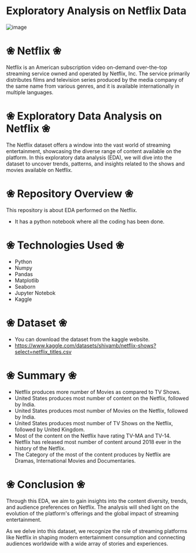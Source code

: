 # Exploratory Analysis on Netflix Data
![image](https://github.com/stha1122/Data_Analytics_Project/assets/122188963/e1fcc936-8fb3-42db-b71f-f36adca6e76d)<br>
# ❀  Netflix  ❀
Netflix is an American subscription video on-demand over-the-top streaming service owned and operated by Netflix, Inc. The service primarily distributes films and television series produced by the media company of the same name from various genres, and it is available internationally in multiple languages.

# ❀  Exploratory Data Analysis on Netflix  ❀
The Netflix dataset offers a window into the vast world of streaming entertainment, showcasing the diverse range of content available on the platform. In this exploratory data analysis (EDA), we will dive into the dataset to uncover trends, patterns, and insights related to the shows and movies available on Netflix.

# ❀  Repository Overview  ❀
This repository is about EDA performed on the Netflix.
   - It has a python notebook where all the coding has been done.
     
# ❀  Technologies Used  ❀
* Python
* Numpy
* Pandas
* Matplotlib
* Seaborn
* Jupyter Notebok
* Kaggle

# ❀  Dataset  ❀
* You can download the dataset from the kaggle website.
* https://www.kaggle.com/datasets/shivamb/netflix-shows?select=netflix_titles.csv
  
# ❀  Summary  ❀
* Netflix produces more number of Movies as compared to TV Shows.
* United States produces most number of content on the Netflix, followed by India.
* United States produces most number of Movies on the Netflix, followed by India.
* United States produces most number of TV Shows on the Netflix, followed by United Kingdom.
* Most of the content on the Netflix have rating TV-MA and TV-14.
* Netflix has released most number of content around 2018 ever in the history of the Netflix.
* The Category of the most of the content produces by Netflix are Dramas, International Movies and Documentaries.

# ❀  Conclusion  ❀
Through this EDA, we aim to gain insights into the content diversity, trends, and audience preferences on Netflix. The analysis will shed light on the evolution of the platform's offerings and the global impact of streaming entertainment.

As we delve into this dataset, we recognize the role of streaming platforms like Netflix in shaping modern entertainment consumption and connecting audiences worldwide with a wide array of stories and experiences.
